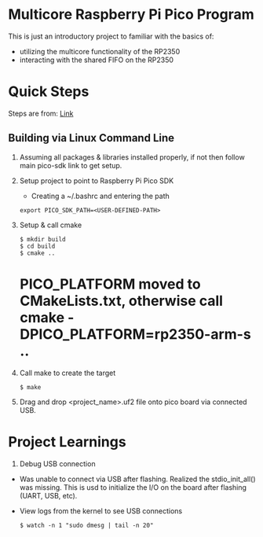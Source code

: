 # Multicore Raspberry Pi Pico Program

This is just an introductory project to familiar with the basics of:
- utilizing the multicore functionality of the RP2350
- interacting with the shared FIFO on the RP2350

# Quick Steps

Steps are from: [Link](https://github.com/raspberrypi/pico-sdk/tree/master)

## Building via Linux Command Line
1. Assuming all packages & libraries installed properly, if not then follow main pico-sdk link to get setup.

2. Setup project to point to Raspberry Pi Pico SDK
    * Creating a ~/.bashrc and entering the path
    ```
    export PICO_SDK_PATH=<USER-DEFINED-PATH>
    ```

3. Setup & call cmake
    ```
    $ mkdir build
    $ cd build
    $ cmake ..
    ```

    # PICO_PLATFORM moved to CMakeLists.txt, otherwise call cmake -DPICO_PLATFORM=rp2350-arm-s ..

4. Call make to create the target
    ```
    $ make
    ```

5. Drag and drop <project_name>.uf2 file onto pico board via connected USB.

# Project Learnings

1. Debug USB connection

- Was unable to connect via USB after flashing. Realized the stdio_init_all() was missing. This is usd to initialize the I/O on the board after flashing (UART, USB, etc).

- View logs from the kernel to see USB connections
    ```
    $ watch -n 1 "sudo dmesg | tail -n 20"
    ```

